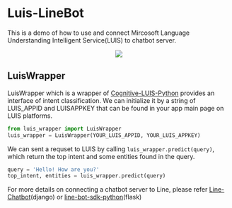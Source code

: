 # Luis-LineBot

This is a demo of how to use and connect Mircosoft Language Understanding Intelligent Service(LUIS) to chatbot server.

<div align="center"><img src="http://i.imgur.com/u6CGvsr.png"></div>

## LuisWrapper

LuisWrapper which is a wrapper of [Cognitive-LUIS-Python](https://github.com/Microsoft/Cognitive-LUIS-Python) provides an interface of intent classification. We can initialize it by a string of LUIS_APPID and LUISAPPKEY that can be found in your app main page on LUIS platforms.

```python
from luis_wrapper import LuisWrapper
luis_wrapper = LuisWrapper(YOUR_LUIS_APPID, YOUR_LUIS_APPKEY)
```

We can sent a requset to LUIS by calling `luis_wrapper.predict(query)`, which return the top intent and some entities found in the query.

```python
query = 'Hello! How are you?'
top_intent, entities = luis_wrapper.predict(query)
```

For more details on connecting a chatbot server to Line, please refer [Line-Chatbot](https://github.com/zake7749/Line-Chatbot)(django) or [line-bot-sdk-python](https://github.com/line/line-bot-sdk-python)(flask)
